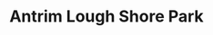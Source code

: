 ---
title: "Antrim Lough Shore Park"
address: "Antrim Lough Shore Park, Lough Road, Antrim, BT41 4DG"
tel: "+44 (0)28 9442 8331"
county: "Antrim"
category: "Parks"
type: "Content"
lat: "54.71342849731445"
lng: "-6.22117280960083"
---
